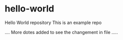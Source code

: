 # hello-world
Hello World repository
This is an example repo

....
More dotes added to see the changement in file
.....